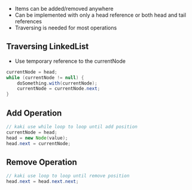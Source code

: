 - Items can be added/removed anywhere
- Can be implemented with only a head reference or both head and tail references
- Traversing is needed for most operations

## Traversing LinkedList
- Use temporary reference to the currentNode
```java
currentNode = head;
while (currentNode != null) {
	doSomething.with(currentNode);
	currentNode = currentNode.next;
}
```

## Add Operation
```java
// kaki use while loop to loop until add position
currentNode = head;
head = new Node(value);
head.next = currentNode;
```

## Remove Operation
```java
// kaki use loop to loop until remove position
head.next = head.next.next;
```